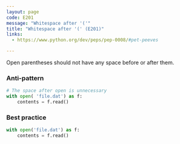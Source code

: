 ```yaml
---
layout: page
code: E201
message: "Whitespace after '('"
title: "Whitespace after '(' (E201)"
links:
  - https://www.python.org/dev/peps/pep-0008/#pet-peeves

---
```


Open parentheses should not have any space before or after them.

### Anti-pattern

```python
# The space after open is unnecessary
with open( 'file.dat') as f:
    contents = f.read()
```

### Best practice

```python
with open('file.dat') as f:
    contents = f.read()
```
